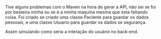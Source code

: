 Tive alguns problemas com o Maven na hora de gerar a API, não sei se foi por besteira minha ou se é a minha maquina mesma que esta faltando coisa. 
Foi criado se criado uma classe Paciente para guardar os dados pessoais, e uma classe Usuario para guardar os dados se segurança.

Assim simulando como seria a interação do usuário no back-end. 

